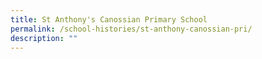 ```yaml
---
title: St Anthony's Canossian Primary School
permalink: /school-histories/st-anthony-canossian-pri/
description: ""
---
```


